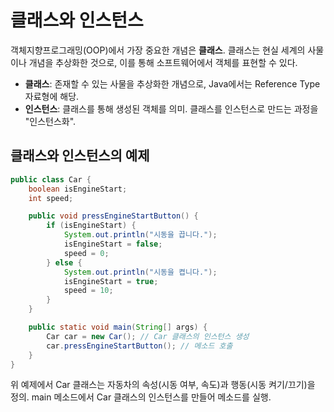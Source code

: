 # 클래스와 인스턴스

객체지향프로그래밍(OOP)에서 가장 중요한 개념은 **클래스**. 클래스는 현실 세계의 사물이나 개념을 추상화한 것으로, 이를 통해 소프트웨어에서 객체를 표현할 수 있다.

- **클래스**: 존재할 수 있는 사물을 추상화한 개념으로, Java에서는 Reference Type 자료형에 해당.
- **인스턴스**: 클래스를 통해 생성된 객체를 의미. 클래스를 인스턴스로 만드는 과정을 "인스턴스화".

## 클래스와 인스턴스의 예제

```java
public class Car {
    boolean isEngineStart;
    int speed;

    public void pressEngineStartButton() {
        if (isEngineStart) {
            System.out.println("시동을 끕니다.");
            isEngineStart = false;
            speed = 0;
        } else {
            System.out.println("시동을 켭니다.");
            isEngineStart = true;
            speed = 10;
        }
    }

    public static void main(String[] args) {
        Car car = new Car(); // Car 클래스의 인스턴스 생성
        car.pressEngineStartButton(); // 메소드 호출
    }
}
```

위 예제에서 Car 클래스는 자동차의 속성(시동 여부, 속도)과 행동(시동 켜기/끄기)을 정의. main 메소드에서 Car 클래스의 인스턴스를 만들어 메소드를 실행.
